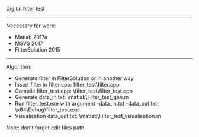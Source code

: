Digital filter test

---

Necessary for work:

* Matlab 2017a
* MSVS 2017 
* FilterSolution 2015

---

Algorithm:

* Generate filter in FilterSolution or in another way
* Insert filter in filter.cpp: filter_test\filter.cpp
* Compile filter_test.cpp: \filter_test\filter_test.cpp
* Generate data_in.txt: \matlab\Filter_test_gen.m 
* Run filter_test.exe with argument -data_in.txt -data_out.txt: \x64\Debug\filter_test.exe
* Visualisation data_out.txt: \matlab\Filter_test_visualisation.m 

Note: don't forget edit files path
